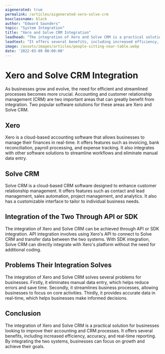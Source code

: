 ```yaml
---
aigenerated: true
permalink: /articles/aigenerated-xero-solve-crm
boxclassname: black
author: "Edward Saunders"
topic: "System Integration"
title: "Xero and Solve CRM Integration"
leadhead: "The integration of Xero and Solve CRM is a practical solution for businesses looking to improve their accounting and CRM processes"
leadtext: "It offers several benefits, including increased efficiency, accuracy, and real-time reporting. By integrating the two systems, businesses can focus on growth and achieve their goals."
image: /assets/images/articles/people-sitting-near-table.webp
date: '2022-03-09 00:00:00'
---
```

<div class="arttext">	<h1>Xero and Solve CRM Integration</h1>
	<p>As businesses grow and evolve, the need for efficient and streamlined processes becomes more crucial. Accounting and customer relationship management (CRM) are two important areas that can greatly benefit from integration. Two popular software solutions for these areas are Xero and Solve CRM.</p>
	<h2>Xero</h2>
	<p>Xero is a cloud-based accounting software that allows businesses to manage their finances in real-time. It offers features such as invoicing, bank reconciliation, payroll processing, and expense tracking. It also integrates with other software solutions to streamline workflows and eliminate manual data entry.</p>
	<h2>Solve CRM</h2>
	<p>Solve CRM is a cloud-based CRM software designed to enhance customer relationship management. It offers features such as contact and lead management, sales automation, project management, and analytics. It also has a customizable interface to tailor to individual business needs.</p>
	<h2>Integration of the Two Through API or SDK</h2>
	<p>The integration of Xero and Solve CRM can be achieved through API or SDK integration. API integration involves using Xero's API to connect to Solve CRM and transfer data between the two systems. With SDK integration, Solve CRM can directly integrate with Xero's platform without the need for additional coding.</p>
	<h2>Problems Their Integration Solves</h2>
	<p>The integration of Xero and Solve CRM solves several problems for businesses. Firstly, it eliminates manual data entry, which helps reduce errors and save time. Secondly, it streamlines business processes, allowing businesses to focus on core activities. Thirdly, it provides accurate data in real-time, which helps businesses make informed decisions.</p>
	<h2>Conclusion</h2>
	<p>The integration of Xero and Solve CRM is a practical solution for businesses looking to improve their accounting and CRM processes. It offers several benefits, including increased efficiency, accuracy, and real-time reporting. By integrating the two systems, businesses can focus on growth and achieve their goals.</p>
</div>